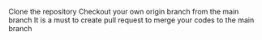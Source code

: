 Clone the repository
Checkout your own origin branch from the main branch
It is a must to create pull request to merge your codes to the main branch
